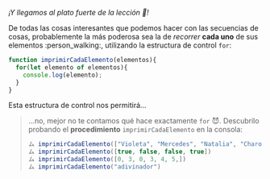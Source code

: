 _¡Y llegamos al plato fuerte de la lección :spaghetti:!_

De todas las cosas interesantes que podemos hacer con las secuencias de cosas, probablemente la más poderosa sea la de _recorrer_ **cada uno** de sus elementos :person_walking:, utilizando la estructura de control `for`: 

```javascript
function imprimirCadaElemento(elementos){
  for(let elemento of elementos){ 
    console.log(elemento);
  }
}
```

Esta estructura de control nos permitirá...

> ...no, mejor no te contamos qué hace exactamente `for` :smiling_imp:. Descubrilo probando el **procedimiento** `imprimirCadaElemento` en la consola: 
> 
> ```javascript
> ム imprimirCadaElemento(["Violeta", "Mercedes", "Natalia", "Charo", "María Elena"])
> ム imprimirCadaElemento([true, false, false, true])
> ム imprimirCadaElemento([0, 3, 0, 3, 4, 5,])
> ム imprimirCadaElemento("adivinador")
> ```
> 
>